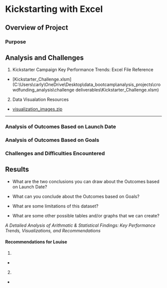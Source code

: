 # **Kickstarting with Excel**

## Overview of Project

### Purpose

## Analysis and Challenges


1. Kickstarter Campaign Key Performance Trends: Excel File Reference
  - [Kickstarter_Challenge.xlsm](C:\Users\carly\OneDrive\Desktop\data_bootcamp\analysis_projects\crowdfunding_analysis\challenge deliverables\Kickstarter_Challenge.xlsm)
2. Data Visualation Resources
  - [visualization_images.zip](C:\Users\carly\OneDrive\Desktop\data_bootcamp\analysis_projects\crowdfunding_analysis\visualization_data\visualization_images.zip)
 ---
### Analysis of Outcomes Based on Launch Date

### Analysis of Outcomes Based on Goals

### Challenges and Difficulties Encountered

## Results

- What are the two conclusions you can draw about the Outcomes based on Launch Date?

- What can you conclude about the Outcomes based on Goals?

- What are some limitations of this dataset?

- What are some other possible tables and/or graphs that we can create?


*A Detailed Analysis of Arithmatic & Statistical Findings: Key Performance Trends, Visualizations, and Recommendations*

#### Recommendations for Louise
1.
 -
2. 
 -
